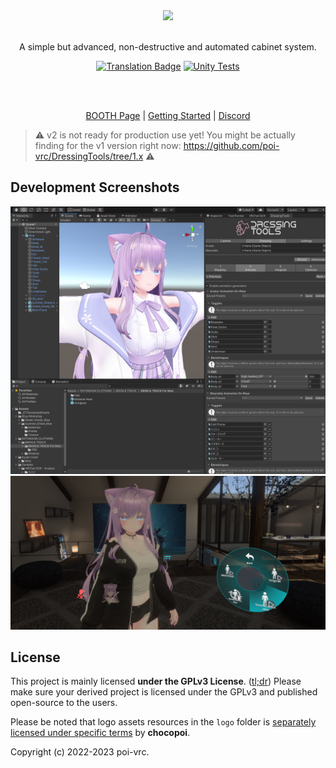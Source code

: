 <div align="center">
  <a href="#">
    <img src="logo/png/dt-banner-pink.png" width="50%">
  </a>
  
  <br>
  <br>
  
  <p>
    A simple but advanced, non-destructive and automated cabinet system.
  </p>
  
  [![Translation Badge](https://weblate.chocopoi.com/widgets/dressingtools/-/unity-tool/svg-badge.svg)](https://weblate.chocopoi.com/projects/dressingtools/) 
  [![Unity Tests](https://github.com/poi-vrc/DressingTools/actions/workflows/unity-tests.yml/badge.svg)](https://github.com/poi-vrc/DressingTools/actions/workflows/unity-tests.yml)
  
  <br>
  <br>

  [BOOTH Page](https://chocopoi.booth.pm/items/3639300) | [Getting Started](https://dressingtools.chocopoi.com/) | [Discord](https://discord.gg/Gyst8Pr2ay)
</div>

> :warning: v2 is not ready for production use yet! You might be actually finding for the v1 version right now: https://github.com/poi-vrc/DressingTools/tree/1.x :warning:

## Development Screenshots

[![Teaser 1](docs/static/img/teaser-1.PNG)](docs/static/img/teaser-1.PNG)
[![Teaser 2](docs/static/img/teaser-2.PNG)](docs/static/img/teaser-2.PNG)

## License
This project is mainly licensed **under the GPLv3 License**. ([tl;dr](https://tldrlegal.com/license/gnu-general-public-license-v3-(gpl-3))) Please make sure your derived project is licensed under the GPLv3 and published open-source to the users.

Please be noted that logo assets resources in the `logo` folder is [separately licensed under specific terms](logo/README.md) by **chocopoi**.

Copyright (c) 2022-2023 poi-vrc.
